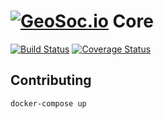 # [![GeoSoc.io](https://avatars2.githubusercontent.com/u/27577422?v=3&s=25)](https://github.com/geosocio) Core

[![Build Status](https://travis-ci.org/geosocio/core.svg?branch=develop)](https://travis-ci.org/geosocio/core) [![Coverage Status](https://coveralls.io/repos/github/geosocio/core/badge.svg?branch=develop)](https://coveralls.io/github/geosocio/core?branch=develop)

## Contributing
```
docker-compose up
```
